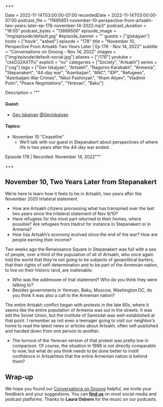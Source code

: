 +++

Date = 2022-11-14T03:00:00-07:00
recordedDate = 2022-11-14T03:00:00-07:00
podcast_file = "11695851-november-10-perspective-from-artsakh-two-years-later-ep-178-november-14-2022.mp3"
podcast_duration = "18:55"
podcast_bytes = "13669506"
episode_image = "img/episode/default.jpg"
#episode_banner = ""
guests = ["giskajyan"]
hosts = ["hovik", "asbed"]
episode = "178"
title = "November 10, Perspective From Artsakh Two Years Later | Ep 178 - Nov 14, 2022"
subtitle = "Conversations on Groong - Nov 14, 2022"
images = ["img/episode/default-social.jpg"]
aliases = ["/178"]
youtube = "ckkD32AXTFo"
explicit = "no"
categories = ["Society", "Artsakh"]
series = ["cog"]
tags = ["Gev Iskajyan", "Artsakh", "Nagorno Karabakh", "Armenia", "Stepanakert", "44-day war", "Azerbaijan", "ANC", "IDP", "Refugees", "Azerbaijani War Crimes", "Nikol Pashinyan", "Ilham Aliyev", "Vladimir Putin", "Peace Negotiations", "Yerevan", "Baku"]

Description = """
#### Guest: 
* [Gev Iskajyan](/guest/giskajyan) [@GevIskajyan](https://www.twitter.com/geviskajyan)

#### Topics:
* November 10 "Ceasefire"
    * We’ll talk with our guest in Stepanakert about perspectives of where life is two years after the 44-day war ended.

Episode 178 | Recorded: November 14, 2022"""

+++

## November 10, Two Years Later from Stepanakert

We’re here to learn how it feels to be in Artsakh, two years after the November 2020 trilateral statement.

* How are Artsakh citizens processing what has transpired over the last two years since the trilateral statement of Nov 9/10?
* Have refugees for the most part returned to their homes, where possible? Are refugees from Hadrut for instance in Stepanakert or in Armenia?
* How has Artsakh’s economy evolved since the end of the war? How are people earning their income?

Two weeks ago the Renaissance Square in Stepanakert was full with a sea of people, over a third of the population of all of Artsakh, who once again told the world that they’re not going to be subjects of geopolitical barters, that their rights of self-determination and to be part of the Armenian nation, to live on their historic land, are inalienable.

* Who was the addressee of that statement? Who do you think they were talking to?
* Besides governments in Yerevan, Baku, Moscow, Washington DC, do you think it was also a call to the Armenian nation?


The entire Artsakh conflict began with protests in the late 80s, where it seems like the entire population of Armenia was out in the streets. It was still the Soviet Union, but the institute of Samizdat was well-established at that point. I remember as not even a teenager going to visit our neighbor’s home to read the latest news or articles about Artsakh, often self-published and handed down from one person to another.

* The turnout of the Yerevan version of that protest was pretty low in comparison. Of course, the situation in 1988 is not directly comparable to now, but what do you think needs to be done better to instill confidence in Artsakhtsis that the entire Armenian nation is behind them?


## Wrap-up

We hope you found our [Conversations on Groong](/series/cog/) helpful, we invite your feedback and your suggestions. You can [**find us**](https://linktr.ee/groong) on most social media and podcast platforms. Thanks to **Laura Osborn** for the music on our podcasts.
